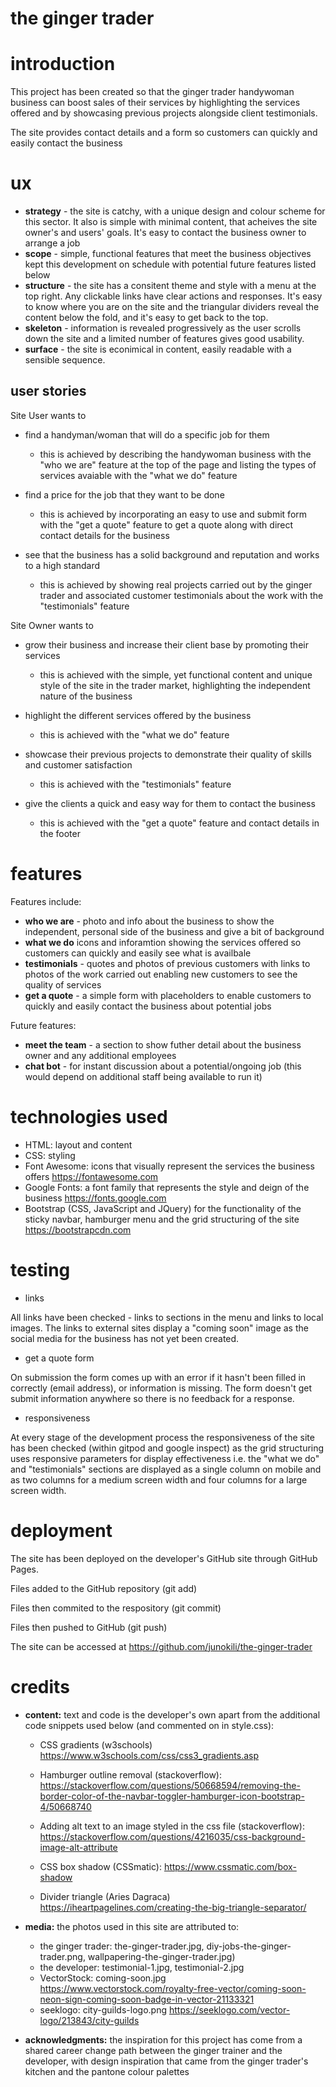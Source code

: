 # **the ginger trader**

# introduction

This project has been created so that the ginger trader handywoman business can boost sales of their services by 
highlighting the services offered and by showcasing previous projects alongside client testimonials. 

The site provides contact details and a form so customers can quickly and easily contact the business

# ux

-  **strategy** - the site is catchy, with a unique design and colour scheme for this sector.
It also is simple with minimal content, that acheives the site owner's and users' goals. It's easy to
contact the business owner to arrange a job
- **scope** - simple, functional features that meet the business objectives kept this development 
on schedule with potential future features listed below
- **structure** - the site has a consitent theme and style with a menu at the top right. Any clickable links 
have clear actions and responses. It's easy to know where you are on the site and the triangular
dividers reveal the content below the fold, and it's easy to get back to the top. 
- **skeleton** - information is revealed progressively as the user scrolls down the site and a limited number
of features gives good usability. 
- **surface** - the site is econimical in content, easily readable with a sensible sequence. 

## user stories

Site User wants to
- find a handyman/woman that will do a specific job for them

    - this is achieved by describing the handywoman business with the "who we are" feature at the top of the page
and listing the types of services avaiable with the "what we do" feature

- find a price for the job that they want to be done

    - this is achieved by incorporating an easy to use and submit form with the "get a quote" feature
     to get a quote along with direct contact details for the business

- see that the business has a solid background and reputation and works to a high standard
    
    - this is achieved by showing real projects carried out by the ginger trader and 
    associated customer testimonials about the work with the "testimonials" feature

Site Owner wants to
- grow their business and increase their client base by promoting their services

    - this is achieved with the simple, yet functional content and unique style of the site in the trader market,
    highlighting the independent nature of the business

- highlight the different services offered by the business

    - this is achieved with the "what we do" feature

- showcase their previous projects to demonstrate their quality of skills and customer satisfaction

    - this is achieved with the "testimonials" feature

- give the clients a quick and easy way for them to contact the business

    - this is achieved with the "get a quote" feature and contact details in the footer


# features

Features include:
- **who we are** - photo and info about the business to show the independent, 
personal side of the business and give a bit of background
- **what we do** icons and inforamtion showing the services offered so customers can 
quickly and easily see what is availbale
- **testimonials** - quotes and photos of previous customers with links to photos of 
the work carried out enabling new customers to see the quality of services
- **get a quote** - a simple form with placeholders to enable customers to quickly and easily 
contact the business about potential jobs

Future features:
- **meet the team** - a section to show futher detail about the business owner and any additional employees
- **chat bot** - for instant discussion about a potential/ongoing job (this would depend on 
additional staff being available to run it)

# technologies used

- HTML: layout and content 
- CSS: styling
- Font Awesome: icons that visually represent the services the business offers https://fontawesome.com
- Google Fonts: a font family that represents the style and deign of the business https://fonts.google.com
- Bootstrap (CSS, JavaScript and JQuery) for the functionality of the sticky navbar, hamburger menu 
    and the grid structuring of the site https://bootstrapcdn.com

# testing

- links

All links have been checked - links to sections in the menu and links to local images. 
The links to external sites display a "coming soon" image as the social media for the business
has not yet been created. 

- get a quote form

On submission the form comes up with an error if it hasn't been filled in correctly (email address),
 or information is missing. The form doesn't get submit information anywhere so there is no feedback
 for a response. 

- responsiveness

At every stage of the development process the responsiveness of the site has been checked (within gitpod and google inspect) as 
the grid structuring uses responsive parameters for display effectiveness i.e. the "what we do" and "testimonials" sections
are displayed as a single column on mobile and as two columns for a medium screen width and four columns for a large screen width. 

# deployment

The site has been deployed on the developer's GitHub site through GitHub Pages.

Files added to the GitHub repository (git add)

Files then commited to the respository (git commit)

Files then pushed to GitHub (git push)

The site can be accessed at https://github.com/junokili/the-ginger-trader

# credits

- **content:** text and code is the developer's own apart from the additional code snippets used below 
(and commented on in style.css):

    - CSS gradients (w3schools)
https://www.w3schools.com/css/css3_gradients.asp

    - Hamburger outline removal (stackoverflow):
https://stackoverflow.com/questions/50668594/removing-the-border-color-of-the-navbar-toggler-hamburger-icon-bootstrap-4/50668740

    - Adding alt text to an image styled in the css file (stackoverflow):
https://stackoverflow.com/questions/4216035/css-background-image-alt-attribute

    - CSS box shadow (CSSmatic):
https://www.cssmatic.com/box-shadow

    - Divider triangle (Aries Dagraca)
https://iheartpagelines.com/creating-the-big-triangle-separator/


- **media:** the photos used in this site are attributed to: 
    - the ginger trader: the-ginger-trader.jpg, diy-jobs-the-ginger-trader.png, wallpapering-the-ginger-trader.jpg) 
    - the developer: testimonial-1.jpg, testimonial-2.jpg
    - VectorStock: coming-soon.jpg https://www.vectorstock.com/royalty-free-vector/coming-soon-neon-sign-coming-soon-badge-in-vector-21133321
    - seeklogo: city-guilds-logo.png https://seeklogo.com/vector-logo/213843/city-guilds

- **acknowledgments:** the inspiration for this project has come from a shared career change path between the ginger trainer and the
developer, with design inspiration that came from the ginger trader's kitchen and the pantone colour palettes
